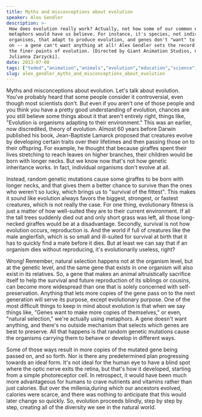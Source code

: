 ```yaml
---
title: Myths and misconceptions about evolution
speaker: Alex Gendler
description: >-
 How does evolution really work? Actually, not how some of our common evolutionary
 metaphors would have us believe. For instance, it's species, not individual
 organisms, that adapt to produce evolution, and genes don't "want" to be passed
 on -- a gene can't want anything at all! Alex Gendler sets the record straight on
 the finer points of evolution. [Directed by Giant Animation Studios, narrated by
 Julianna Zarzycki].
date: 2013-07-08
tags: ["teded","animation","animals","evolution","education","science","genetics","history"]
slug: alex_gendler_myths_and_misconceptions_about_evolution
---
```


Myths and misconceptions about evolution. Let's talk about evolution. You've probably
heard that some people consider it controversial, even though most scientists don't. But
even if you aren't one of those people and you think you have a pretty good understanding
of evolution, chances are you still believe some things about it that aren't entirely
right, things like, "Evolution is organisms adapting to their environment." This was an
earlier, now discredited, theory of evolution. Almost 60 years before Darwin published his
book, Jean-Baptiste Lamarck proposed that creatures evolve by developing certain traits
over their lifetimes and then passing those on to their offspring. For example, he thought
that because giraffes spent their lives stretching to reach leaves on higher branches,
their children would be born with longer necks. But we know now that's not how genetic
inheritance works. In fact, individual organisms don't evolve at all.

Instead, random genetic mutations cause some giraffes to be born with longer necks, and
that gives them a better chance to survive than the ones who weren't so lucky, which
brings us to "survival of the fittest". This makes it sound like evolution always favors
the biggest, strongest, or fastest creatures, which is not really the case. For one thing,
evolutionary fitness is just a matter of how well-suited they are to their current
environment. If all the tall trees suddenly died out and only short grass was left, all
those long-necked giraffes would be at a disadvantage. Secondly, survival is not how
evolution occurs, reproduction is. And the world if full of creatures like the male
anglerfish, which is so small and ill-suited for survival at birth that it has to quickly
find a mate before it dies. But at least we can say that if an organism dies without
reproducing, it's evolutionarily useless, right?

Wrong! Remember, natural selection happens not at the organism level, but at the genetic
level, and the same gene that exists in one organism will also exist in its relatives. So,
a gene that makes an animal altruistically sacrifice itself to help the survival and
future reproduction of its siblings or cousins, can become more widespread than one that
is solely concerned with self-preservation. Anything that lets more copies of the gene
pass on to the next generation will serve its purpose, except evolutionary purpose. One of
the most difficult things to keep in mind about evolution is that when we say things like,
"Genes want to make more copies of themselves," or even, "natural selection," we're
actually using metaphors. A gene doesn't want anything, and there's no outside mechanism
that selects which genes are best to preserve. All that happens is that random genetic
mutations cause the organisms carrying them to behave or develop in different
ways.

Some of those ways result in more copies of the mutated gene being passed on, and so
forth. Nor is there any predetermined plan progressing towards an ideal form. It's not
ideal for the human eye to have a blind spot where the optic nerve exits the retina, but
that's how it developed, starting from a simple photoreceptor cell. In retrospect, it
would have been much more advantageous for humans to crave nutrients and vitamins rather
than just calories. But over the millenia,during which our ancestors evolved, calories
were scarce, and there was nothing to anticipate that this would later change so quickly.
So, evolution proceeds blindly, step by step by step, creating all of the diversity we see
in the natural world.

<!--
ad_duration=0
event="TED-Ed"
external_start_time=0
intro_duration=0
is_subtitle_required="False"
is_talk_featured="False"
language="en"
language_swap="False"
native_language="en"
number_of_related_talks=6
number_of_speakers=1
number_of_subtitled_videos=0
number_of_tags=8
number_of_talk_download_languages=24
number_of_talk_more_resources=0
number_of_talk_recommendations=0
number_of_talks_take_actions=0
post_ad_duration=0
published_timestamp="2019-02-22 18:53:52"
recording_date="2013-07-08"
speaker_is_published=0
speaker_name="Alex Gendler"
talk_name="Myths and misconceptions about evolution"
talks_tags=["teded","animation","animals","evolution","education","science","genetics","history"]
url_photo_talk="https://s3.amazonaws.com/talkstar-photos/uploads/6a8cd2ed-f46f-4c15-8c3c-2a7e2b2447cb/55_evolution+edit.jpg"
url_webpage="https://www.ted.com/talks/alex_gendler_myths_and_misconceptions_about_evolution"
video_type_name="TED-Ed Original"
-->